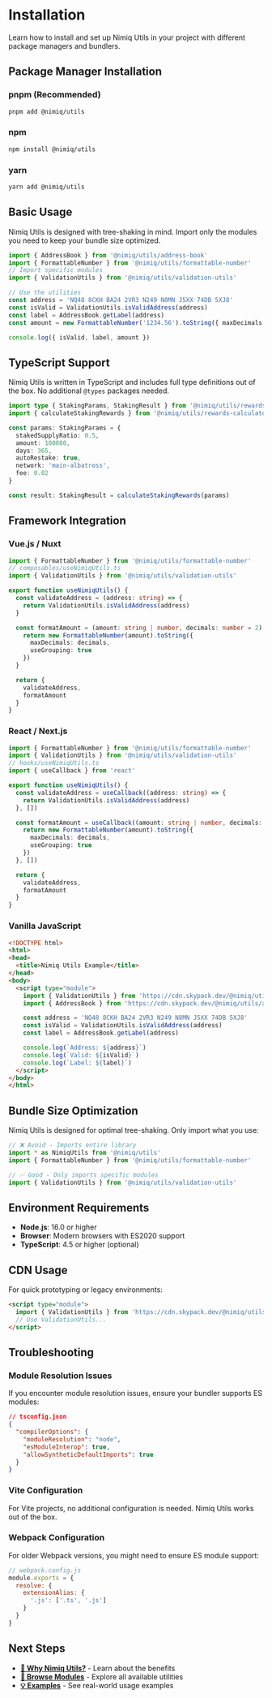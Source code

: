 # Installation

Learn how to install and set up Nimiq Utils in your project with different package managers and bundlers.

## Package Manager Installation

### pnpm (Recommended)

```bash
pnpm add @nimiq/utils
```

### npm

```bash
npm install @nimiq/utils
```

### yarn

```bash
yarn add @nimiq/utils
```

## Basic Usage

Nimiq Utils is designed with tree-shaking in mind. Import only the modules you need to keep your bundle size optimized.

```typescript
import { AddressBook } from '@nimiq/utils/address-book'
import { FormattableNumber } from '@nimiq/utils/formattable-number'
// Import specific modules
import { ValidationUtils } from '@nimiq/utils/validation-utils'

// Use the utilities
const address = 'NQ48 8CKH BA24 2VR3 N249 N8MN J5XX 74DB 5XJ8'
const isValid = ValidationUtils.isValidAddress(address)
const label = AddressBook.getLabel(address)
const amount = new FormattableNumber('1234.56').toString({ maxDecimals: 2 })

console.log({ isValid, label, amount })
```

## TypeScript Support

Nimiq Utils is written in TypeScript and includes full type definitions out of the box. No additional `@types` packages needed.

```typescript
import type { StakingParams, StakingResult } from '@nimiq/utils/rewards-calculator'
import { calculateStakingRewards } from '@nimiq/utils/rewards-calculator'

const params: StakingParams = {
  stakedSupplyRatio: 0.5,
  amount: 100000,
  days: 365,
  autoRestake: true,
  network: 'main-albatross',
  fee: 0.02
}

const result: StakingResult = calculateStakingRewards(params)
```

## Framework Integration

### Vue.js / Nuxt

```typescript
import { FormattableNumber } from '@nimiq/utils/formattable-number'
// composables/useNimiqUtils.ts
import { ValidationUtils } from '@nimiq/utils/validation-utils'

export function useNimiqUtils() {
  const validateAddress = (address: string) => {
    return ValidationUtils.isValidAddress(address)
  }

  const formatAmount = (amount: string | number, decimals: number = 2) => {
    return new FormattableNumber(amount).toString({
      maxDecimals: decimals,
      useGrouping: true
    })
  }

  return {
    validateAddress,
    formatAmount
  }
}
```

### React / Next.js

```typescript
import { FormattableNumber } from '@nimiq/utils/formattable-number'
import { ValidationUtils } from '@nimiq/utils/validation-utils'
// hooks/useNimiqUtils.ts
import { useCallback } from 'react'

export function useNimiqUtils() {
  const validateAddress = useCallback((address: string) => {
    return ValidationUtils.isValidAddress(address)
  }, [])

  const formatAmount = useCallback((amount: string | number, decimals: number = 2) => {
    return new FormattableNumber(amount).toString({
      maxDecimals: decimals,
      useGrouping: true
    })
  }, [])

  return {
    validateAddress,
    formatAmount
  }
}
```

### Vanilla JavaScript

```html
<!DOCTYPE html>
<html>
<head>
  <title>Nimiq Utils Example</title>
</head>
<body>
  <script type="module">
    import { ValidationUtils } from 'https://cdn.skypack.dev/@nimiq/utils/validation-utils'
    import { AddressBook } from 'https://cdn.skypack.dev/@nimiq/utils/address-book'

    const address = 'NQ48 8CKH BA24 2VR3 N249 N8MN J5XX 74DB 5XJ8'
    const isValid = ValidationUtils.isValidAddress(address)
    const label = AddressBook.getLabel(address)

    console.log(`Address: ${address}`)
    console.log(`Valid: ${isValid}`)
    console.log(`Label: ${label}`)
  </script>
</body>
</html>
```

## Bundle Size Optimization

Nimiq Utils is designed for optimal tree-shaking. Only import what you use:

```typescript
// ❌ Avoid - Imports entire library
import * as NimiqUtils from '@nimiq/utils'
import { FormattableNumber } from '@nimiq/utils/formattable-number'

// ✅ Good - Only imports specific modules
import { ValidationUtils } from '@nimiq/utils/validation-utils'
```

## Environment Requirements

- **Node.js**: 16.0 or higher
- **Browser**: Modern browsers with ES2020 support
- **TypeScript**: 4.5 or higher (optional)

## CDN Usage

For quick prototyping or legacy environments:

```html
<script type="module">
  import { ValidationUtils } from 'https://cdn.skypack.dev/@nimiq/utils/validation-utils'
  // Use ValidationUtils...
</script>
```

## Troubleshooting

### Module Resolution Issues

If you encounter module resolution issues, ensure your bundler supports ES modules:

```json
// tsconfig.json
{
  "compilerOptions": {
    "moduleResolution": "node",
    "esModuleInterop": true,
    "allowSyntheticDefaultImports": true
  }
}
```

### Vite Configuration

For Vite projects, no additional configuration is needed. Nimiq Utils works out of the box.

### Webpack Configuration

For older Webpack versions, you might need to ensure ES module support:

```javascript
// webpack.config.js
module.exports = {
  resolve: {
    extensionAlias: {
      '.js': ['.ts', '.js']
    }
  }
}
```

## Next Steps

- **[📖 Why Nimiq Utils?](./why)** - Learn about the benefits
- **[🚀 Browse Modules](./index#available-modules)** - Explore all available utilities
- **[💡 Examples](https://github.com/nimiq/nimiq-utils/tree/master/examples)** - See real-world usage examples
